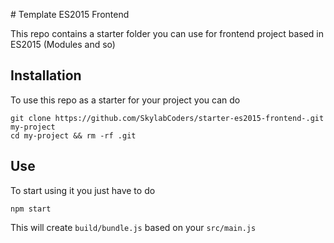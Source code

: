 # Template ES2015 Frontend

This repo contains a starter folder you can use for frontend project based in ES2015 (Modules and so)

## Installation

To use this repo as a starter for your project you can do

```
git clone https://github.com/SkylabCoders/starter-es2015-frontend-.git my-project
cd my-project && rm -rf .git
```

## Use

To start using it you just have to do

```
npm start
```

This will create `build/bundle.js` based on your `src/main.js`

